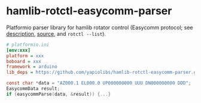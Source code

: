 # hamlib-rotctl-easycomm-parser
Platformio parser library for hamlib rotator control (Easycomm protocol; see
[description](https://github.com/Hamlib/Hamlib/tree/master/rotators/easycomm/easycomm.txt),
[source](https://github.com/Hamlib/Hamlib/tree/master/rotators/easycomm/easycomm.c), and `rotctl --list`).


```ini
# platformio.ini
[env:xxx]
platform = xxx
boboard = xxx
framework = arduino
lib_deps = https://github.com/yapiolibs/hamlib-rotctl-easycomm-parser.git
```

```c
const char *data = "AZ000.1 EL000.0 UP000000000 UUU DN000000000 DDD";
EasycommData result;
if (easycommParse(data, &result)) {...}
```

